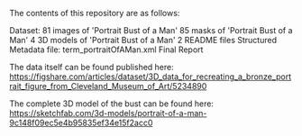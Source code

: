 The contents of this repository are as follows:

Dataset: 
  81 images of 'Portrait Bust of a Man'
  85 masks  of 'Portrait Bust of a Man'
  4 3D models of 'Portrait Bust of a Man'
  2 README files
Structured Metadata file: 
  term_portraitOfAMan.xml
Final Report

The data itself can be found published here:
https://figshare.com/articles/dataset/3D_data_for_recreating_a_bronze_portrait_figure_from_Cleveland_Museum_of_Art/5234890

The complete 3D model of the bust can be found here:
https://sketchfab.com/3d-models/portrait-of-a-man-9c148f09ec5e4b95835ef34e15f2acc0
